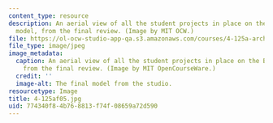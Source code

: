 ```yaml
---
content_type: resource
description: An aerial view of all the student projects in place on the BU Bridge
  model, from the final review. (Image by MIT OCW.)
file: https://ol-ocw-studio-app-qa.s3.amazonaws.com/courses/4-125a-architecture-studio-building-in-landscapes-fall-2005/774340f84b768813f74f08659a72d590_4-125af05.jpg
file_type: image/jpeg
image_metadata:
  caption: An aerial view of all the student projects in place on the BU Bridge model,
    from the final review. (Image by MIT OpenCourseWare.)
  credit: ''
  image-alt: The final model from the studio.
resourcetype: Image
title: 4-125af05.jpg
uid: 774340f8-4b76-8813-f74f-08659a72d590
---
```

